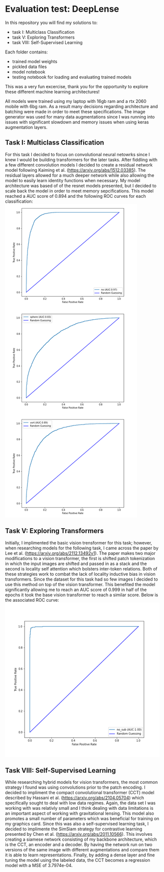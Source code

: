 # Evaluation test: DeepLense

In this repository you will find my solutions to:
- task I: Multiclass Classification
- task V: Exploring Transformers 
- task VIII: Self-Supervised Learning

Each folder contains:
- trained model weights
- pickled data files
- model notebook 
- testing notebook for loading and evaluating trained models

This was a very fun excercise, thank you for the opportunity to explore
these different machine learning architectures!

All models were trained using my laptop with 16gb ram and a rtx 2060 mobile with
6bg ram. As a result many decisions regarding architecture and batching
were made in order to meet these specifications. The image generator
was used for many data augmentations since I was running into issues with 
significant slowdown and memory issues when using keras augmentation layers. 

## Task I: Multiclass Classification

For this task I decided to focus on convolutional neural netowrks since I knew
I would be building transformers for the later tasks. After fiddling with a few
different convolution models I decided to create a residual network model
following Kaiming et al. (https://arxiv.org/abs/1512.03385). The residual layers
allowed for a much deeper network while also allowing the model to easily learn 
identity functions when necessary. My 
model architecture was based of of the resnet models presented, but I decided 
to scale back the model in order to meet memory sepcifications. 
This model reached a AUC score
of 0.894 and the following ROC curves for each classification:
![resnet plots](task1/ROC_resnet.png)

## Task V: Exploring Transformers

Initially, I implimented the basic vision trensformer for this task; however,
when researching models for the following task, I came across the paper by 
Lee et al. (https://arxiv.org/abs/2112.13492v1). The paper makes two major 
modifications to a vision transformer, the first is shifted patch tokenization
in which the input images are shifted and passed in as a stack and the second is
locality self attention which bolsters inter-token relations. Both of these
strategies work to combat the lack of locality inductive bias in vision
transformers. Since the dataset for this
task had so few images I decided to use this method on top of the vision
transformer. This benefited the model significantly allowing me to reach an AUC 
score of 0.999 in half of the epochs it took the base vision transformer to
reach a similar score. Below is the associated ROC curve:
![transform plot](specific5/ROC_transformer.png)

## Task VIII: Self-Supervised Learning

While researching hybrid models for vision transformers, the most common
strategy I found was using convolutions prior to the patch encoding. I decided 
to impliment the compact convolutional transformer (CCT)
model described by Hassani et al. (https://arxiv.org/abs/2104.05704)
which specifically sought to deal with low data regimes. Again, the data set I 
was working with was relativly small and I think dealing with data limitations
is an important aspect of working with gravitational lensing. This model also
promotes a small number of parameters which was beneficial for training on my
graphics card. Since this was also a self-supervised learning task, I decided to 
implimente the SimSiam strategy for contrastive learning presented by Chen et al.
(https://arxiv.org/abs/2011.10566). This involves creating a siamese network 
consisting of my backbone architecture, which is the CCT, an encoder and a
decoder. By having the network run on two versions of the same image with 
different augmentations and compare them it is able to learn representations. 
Finally, by adding a dense layer and fine tuning the model using the labeled
data, the CCT becomes a regression model with a MSE of 3.7974e-04.